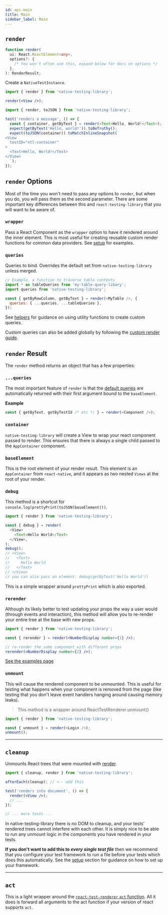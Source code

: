 ```yaml
---
id: api-main
title: Main
sidebar_label: Main
---
```


## `render`

```typescript
function render(
  ui: React.ReactElement<any>,
  options?: {
    /* You won't often use this, expand below for docs on options */
  },
): RenderResult;
```

Create a `NativeTestInstance`.

```jsx
import { render } from 'native-testing-library';

render(<View />);
```

```javascript
import { render, toJSON } from 'native-testing-library';

test('renders a message', () => {
  const { container, getByText } = render(<Text>Hello, World!</Text>);
  expect(getByText('Hello, world!')).toBeTruthy();
  expect(toJSON(container)).toMatchInlineSnapshot(`
<View
  testID="ntl-container"
>
  <Text>Hello, World!</Text>
</View>
  `);
});
```

## `render` Options

Most of the time you won't need to pass any options to `render`, but when you do, you will pass them
as the second parameter. There are some important key differences between this and
`react-testing-library` that you will want to be aware of.

### `wrapper`

Pass a React Component as the `wrapper` option to have it rendered around the inner element. This is
most useful for creating reusable custom render functions for common data providers. See
[setup](setup.md#custom-render) for examples.

### `queries`

Queries to bind. Overrides the default set from `native-testing-library` unless merged.

```js
// Example, a function to traverse table contents
import * as tableQueries from 'my-table-query-libary';
import queries from 'native-testing-library';

const { getByRowColumn, getByText } = render(<MyTable />, {
  queries: { ...queries, ...tableQueries },
});
```

See [helpers](api-helpers.md) for guidance on using utility functions to create custom queries.

Custom queries can also be added globally by following the
[custom render guide](setup.md#custom-render).

## `render` Result

The `render` method returns an object that has a few properties:

### `...queries`

The most important feature of `render` is that the [default queries](api-queries.md) are
automatically returned with their first argument bound to the `baseElement`.

**Example**

```javascript
const { getByText, getByTestId /* etc */ } = render(<Component />);
```

### `container`

`native-testing-library` will create a View to wrap your react component passed to render. This
ensures that there is always a single child passed to the `AppContainer` component.

### `baseElement`

This is the root element of your render result. This element is an `AppContainer` from
`react-native`, and it appears as two nested `Views` at the root of your render.

### `debug`

This method is a shortcut for `console.log(prettyPrint(toJSON(baseElement)))`.

```javascript
import { render } from 'native-testing-library';

const { debug } = render(
  <View>
    <Text>Hello World</Text>
  </View>,
);
debug();
// <View>
//   <Text>
//     Hello World
//   </Text>
// </View>
// you can also pass an element: debug(getByText('Hello World'))
```

This is a simple wrapper around `prettyPrint` which is also exported.

### `rerender`

Although its likely better to test updating your props the way a user would (through events and
interaction), this method will allow you to re-render your entire tree at the base with new props.

```jsx
import { render } from 'native-testing-library';

const { rerender } = render(<NumberDisplay number={1} />);

// re-render the same component with different props
rerender(<NumberDisplay number={2} />);
```

[See the examples page](example-update-props.md)

### `unmount`

This will cause the rendered component to be unmounted. This is useful for testing what happens when
your component is removed from the page (like testing that you don't leave event handlers hanging
around causing memory leaks).

> This method is a wrapper around ReactTestRenderer.unmount()

```javascript
import { render } from 'native-testing-library';

const { unmount } = render(<Login />);
unmount();
```

---

## `cleanup`

Unmounts React trees that were mounted with [render](#render).

```jsx
import { cleanup, render } from 'native-testing-library';

afterEach(cleanup); // <-- add this

test('renders into document', () => {
  render(<View />);
  // ...
});

// ... more tests ...
```

In native-testing-library there is no DOM to cleanup, and your tests' rendered trees cannot
interfere with each other. It is simply nice to be able to run any unmount logic in the components
you have rendered in your tests.

**If you don't want to add this to _every single test file_** then we recommend that you configure
your test framework to run a file before your tests which does this automatically. See the
[setup](./setup) section for guidance on how to set up your framework.

---

## `act`

This is a light wrapper around the
[`react-test-renderer` `act` function](https://reactjs.org/docs/test-renderer.html). All it does is
forward all arguments to the act function if your version of react supports `act`.
